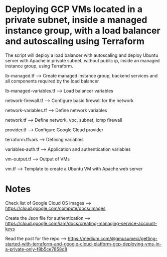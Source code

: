 # Deploying GCP VMs located in a private subnet, inside a managed instance group, with a load balancer and autoscaling using Terraform

The script will deploy a load balancer with autoscaling and deploy Ubuntu server with Apache in private subnet, without public ip, inside an managed instance group, using Terraform.

lb-managed.tf --> Create managed instance group, backend services and all components required by the load balancer 

lb-managed-variables.tf --> Load balancer variables

network-firewall.tf --> Configure basic firewall for the network

network-variables.tf --> Define network variables

network.tf --> Define network, vpc, subnet, icmp firewall

provider.tf --> Configure Google Cloud provider

terraform.tfvars --> Defining variables 

variables-auth.tf --> Application and authentication variables

vm-output.tf --> Output of VMs 

vm.tf --> Template to create a Ubuntu VM with Apache web server

# Notes

Check list of Google Cloud OS images --> https://cloud.google.com/compute/docs/images

Create the Json file for authentication --> https://cloud.google.com/iam/docs/creating-managing-service-account-keys

Read the post for the repo --> https://medium.com/@gmusumeci/getting-started-with-terraform-and-google-cloud-platform-gcp-deploying-vms-in-a-private-only-f8b5ce7858d8
